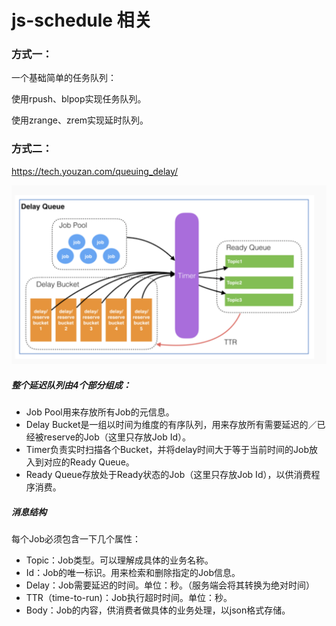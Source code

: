 # js-schedule 相关



### 方式一：

一个基础简单的任务队列：

使用rpush、blpop实现任务队列。

使用zrange、zrem实现延时队列。



### 方式二：

https://tech.youzan.com/queuing_delay/

![delayqueue](./pic/delayqueue.png)

##### 整个延迟队列由4个部分组成：

- Job Pool用来存放所有Job的元信息。
- Delay Bucket是一组以时间为维度的有序队列，用来存放所有需要延迟的／已经被reserve的Job（这里只存放Job Id）。
- Timer负责实时扫描各个Bucket，并将delay时间大于等于当前时间的Job放入到对应的Ready Queue。
- Ready Queue存放处于Ready状态的Job（这里只存放Job Id），以供消费程序消费。

##### 消息结构

每个Job必须包含一下几个属性：

- Topic：Job类型。可以理解成具体的业务名称。
- Id：Job的唯一标识。用来检索和删除指定的Job信息。
- Delay：Job需要延迟的时间。单位：秒。（服务端会将其转换为绝对时间）
- TTR（time-to-run)：Job执行超时时间。单位：秒。
- Body：Job的内容，供消费者做具体的业务处理，以json格式存储。